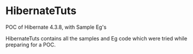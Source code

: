 # HibernateTuts
POC of Hibernate 4.3.8, with Sample Eg's

HibernateTuts contains all the samples and Eg code which were tried while preparing for a POC.
